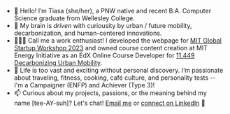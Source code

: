 - 👋 Hello! I’m Tiasa (she/her), a PNW native and recent B.A. Computer Science graduate from Wellesley College.
- 👀 My brain is *driven* with curiousity by urban / future mobility, decarbonization, and human-centered innovations.
- 👩🏻‍💻 Call me a work enthusiast! I developed the webpage for [MIT Global Startup Workshop 2023](gsw.mit.edu) and owned course content creation at MIT Energy Initiative as an EdX Online Course Developer for [11.449 Decarbonizing Urban Mobility](https://dusp.mit.edu/classes/decarbonizing-urban-mobility-1).
- 💞️ Life is too vast and exciting without personal discovery. I’m passionate about traveling, fitness, cooking, café culture, and personality tests -- I'm a Campaigner (ENFP) and Achiever (Type 3)!
- 📫 Curious about my projects, passions, or the meaning behind my name [tee-AY-suh]? Let's chat! [Email me](tiasa.kim@gmail.com) or [connect on LinkedIn](linkedin.com/tiasakim) 🔗 

<!---
tiasakim/tiasakim is a ✨ special ✨ repository because its `README.md` (this file) appears on your GitHub profile.
You can click the Preview link to take a look at your changes.
--->
